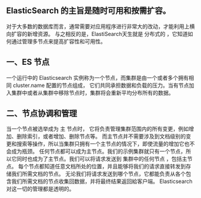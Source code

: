 ## ElasticSearch 的主旨是随时可用和按需扩容。

对于大多数的数据库而言，通常需要对应用程序进行非常大的改动，才能利用上横向扩容的新增资源。 
与之相反的是，ElastiSearch天生就是 分布式的 ，它知道如何通过管理多节点来提高扩容性和可用性。

## 一、ES 节点

一个运行中的 Elasticsearch 实例称为一个节点，而集群是由一个或者多个拥有相同 cluster.name 配置的节点组成， 
它们共同承担数据和负载的压力。当有节点加入集群中或者从集群中移除节点时，集群将会重新平均分布所有的数据。


## 二、节点协调和管理
当一个节点被选举成为 主 节点时， 它将负责管理集群范围内的所有变更，例如增加、删除索引，或者增加、删除节点等。
而主节点并不需要涉及到文档级别的变更和搜索等操作，所以当集群只拥有一个主节点的情况下，即使流量的增加它也不会成为瓶颈。
任何节点都可以成为主节点。我们的示例集群就只有一个节点，所以它同时也成为了主节点。我们可以将请求发送到 
集群中的任何节点 ，包括主节点。 每个节点都知道任意文档所处的位置，并且能够将我们的请求直接转发到存储我们所需文档的节点。 
无论我们将请求发送到哪个节点，它都能负责从各个包含我们所需文档的节点收集回数据，并将最终结果返回給客户端。
Elasticsearch 对这一切的管理都是透明的。
                                           
## 